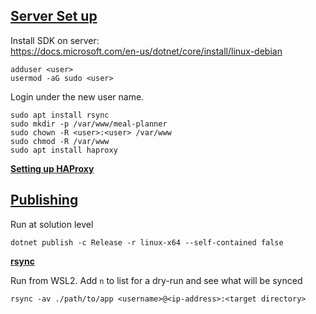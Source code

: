 
## [Server Set up](https://docs.microsoft.com/en-us/aspnet/core/host-and-deploy/linux-nginx?view=aspnetcore-5.0)

Install SDK on server:  
<https://docs.microsoft.com/en-us/dotnet/core/install/linux-debian>  

```
adduser <user>
usermod -aG sudo <user>
```

Login under the new user name.

```
sudo apt install rsync
sudo mkdir -p /var/www/meal-planner
sudo chown -R <user>:<user> /var/www
sudo chmod -R /var/www
sudo apt install haproxy
```

[**Setting up HAProxy**](https://adoltech.com/blog/installing-haproxy-on-ubuntu-18-04/#:~:text=%20Installing%20HAProxy%20on%20Ubuntu%2018.04%20%201,installing%20HAProxy%20using%20the%20command%3A%0Asudo%20apt-get...%20More%20)

## [Publishing](https://docs.microsoft.com/en-us/dotnet/core/deploying/#framework-dependent-deployments-fdd)

Run at solution level

```
dotnet publish -c Release -r linux-x64 --self-contained false
```

[**rsync**](https://blog.fortrabbit.com/deploying-code-with-rsync)

Run from WSL2. Add `n` to list for a dry-run and see what will be synced

```
rsync -av ./path/to/app <username>@<ip-address>:<target directory>
```



